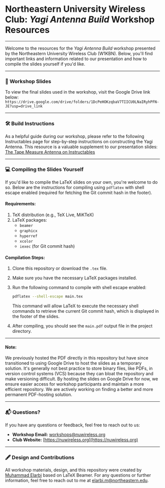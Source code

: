 # Northeastern University Wireless Club: *Yagi Antenna Build* Workshop Resources
---

Welcome to the resources for the *Yagi Antenna Build* workshop presented by the Northeastern University Wireless Club (W1KBN). Below, you'll find important links and information related to our presentation and how to compile the slides yourself if you'd like.

---

### 📄 **Workshop Slides**
To view the final slides used in the workshop, visit the Google Drive link below:
```https://drive.google.com/drive/folders/1DcPeHOKzqbaV7TIICU0LNaIRyhPFN-JE?usp=drive_link```

---

### 🛠 **Build Instructions**
As a helpful guide during our workshop, please refer to the following Instructables page for step-by-step instructions on constructing the Yagi Antenna. This resource is a valuable supplement to our presentation slides:
[The Tape Measure Antenna on Instructables](https://www.instructables.com/The-Tape-Measure-Antenna/)

---

### 💻 **Compiling the Slides Yourself**
If you'd like to compile the LaTeX slides on your own, you're welcome to do so. Below are the instructions for compiling using `pdflatex` with shell escape enabled (required for fetching the Git commit hash in the footer).

#### **Requirements:**
1. TeX distribution (e.g., TeX Live, MiKTeX)
2. LaTeX packages:
   - `beamer`
   - `graphicx`
   - `hyperref`
   - `xcolor`
   - `iexec` (for Git commit hash)
   
#### **Compilation Steps:**
1. Clone this repository or download the `.tex` file.
2. Make sure you have the necessary LaTeX packages installed.
3. Run the following command to compile with shell escape enabled:
   ```bash
   pdflatex --shell-escape main.tex
   ```
   This command will allow LaTeX to execute the necessary shell commands to retrieve the current Git commit hash, which is displayed in the footer of the slides.
   
4. After compiling, you should see the `main.pdf` output file in the project directory.

---

#### **Note:**
We previously hosted the PDF directly in this repository but have since transitioned to using Google Drive to host the slides as a temporary solution. It's generally not best practice to store binary files, like PDFs, in version control systems (VCS) because they can bloat the repository and make versioning difficult. By hosting the slides on Google Drive for now, we ensure easier access for workshop participants and maintain a more efficient repository. We are actively working on finding a better and more permanent PDF-hosting solution.

---

### 📬 **Questions?**
If you have any questions or feedback, feel free to reach out to us:
- **Workshop Email:** workshops@nuwireless.org
- **Club Website:** [https://nuwireless.org](https://nuwireless.org)

---

### 🖋 **Design and Contributions**
All workshop materials, design, and this repository were created by [Muhammad Elarbi](https://melarbi.com) based on LaTeX Beamer. For any questions or further information, feel free to reach out to me at elarbi.m@northeastern.edu.
